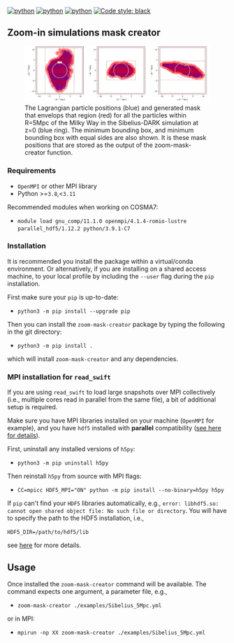 [![python](https://img.shields.io/badge/Python-3.8-3776AB.svg?style=flat&logo=python&logoColor=white)](https://www.python.org)
[![python](https://img.shields.io/badge/Python-3.9-3776AB.svg?style=flat&logo=python&logoColor=white)](https://www.python.org)
[![python](https://img.shields.io/badge/Python-3.10-3776AB.svg?style=flat&logo=python&logoColor=white)](https://www.python.org)
[![Code style: black](https://img.shields.io/badge/code%20style-black-000000.svg)](https://github.com/psf/black)

## Zoom-in simulations mask creator

<figure>
    <img src="/examples/Sibelius_5Mpc.png"
         alt="Sibelius 5Mpc region">
    <figcaption>The Lagrangian particle positions (blue) and generated mask that envelops that region (red) for all the particles within R=5Mpc of the Milky Way in the Sibelius-DARK simulation at z=0 (blue ring). The minimum bounding box, and minimum bounding box with equal sides are also shown. It is these mask positions that are stored as the output of the zoom-mask-creator function.</figcaption>
</figure>

### Requirements

* `OpenMPI` or other MPI library
* Python >=`3.8`,<`3.11`

Recommended modules when working on COSMA7:

* `module load gnu_comp/11.1.0 openmpi/4.1.4-romio-lustre parallel_hdf5/1.12.2 python/3.9.1-C7 `

### Installation

It is recommended you install the package within a virtual/conda environment.
Or alternatively, if you are installing on a shared access machine, to your
local profile by including the `--user` flag during the `pip` installation.

First make sure your `pip` is up-to-date:

* `python3 -m pip install --upgrade pip`

Then you can install the `zoom-mask-creator` package by typing the following in
the git directory: 

* `python3 -m pip install .`

which will install `zoom-mask-creator` and any dependencies.

### MPI installation for `read_swift`

If you are using `read_swift` to load large snapshots over MPI collectively
(i.e., multiple cores read in parallel from the same file), a bit of additional
setup is required.

Make sure you have MPI libraries installed on your machine (`OpenMPI` for example), and you have `hdf5` installed with **parallel** compatibility ([see here for details](https://docs.h5py.org/en/stable/mpi.html)).

First, uninstall any installed versions of `h5py`:

* `python3 -m pip uninstall h5py`

Then reinstall `h5py` from source with MPI flags:

* `CC=mpicc HDF5_MPI="ON" python -m pip install --no-binary=h5py h5py`

If `pip` can't find your `HDF5` libraries automatically, e.g., `error: libhdf5.so: cannot open shared object file: No such file or directory`. You will have to specify the path to the HDF5 installation, i.e.,

`HDF5_DIR=/path/to/hdf5/lib`

see [here](https://docs.h5py.org/en/stable/build.html#building-against-parallel-hdf5) for more details.

## Usage

Once installed the `zoom-mask-creator` command will be available. The command expects one argument, a parameter file, e.g.,

* `zoom-mask-creator ./examples/Sibelius_5Mpc.yml`

or in MPI:

* `mpirun -np XX zoom-mask-creator ./examples/Sibelius_5Mpc.yml`
